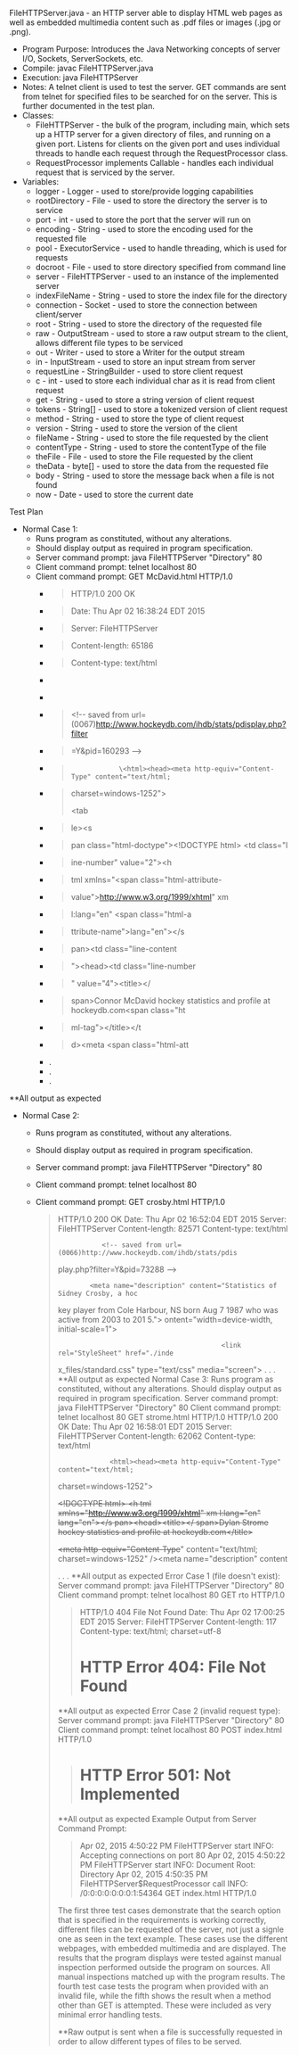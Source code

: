 FileHTTPServer.java - an HTTP server able to display HTML web pages as well as embedded multimedia content such as .pdf files or images (.jpg or .png).

- Program Purpose:
		Introduces the Java Networking concepts of server I/O, 
		Sockets, ServerSockets, etc.
- Compile: javac FileHTTPServer.java
- Execution: java FileHTTPServer <root directory> <port> 
- Notes:  A telnet client is used to test the server.  GET commands are sent from telnet for
		specified files to be searched for on the server.  This is further documented in
		the test plan.
- Classes: 
	- FileHTTPServer - the bulk of the program, including main, which sets up a HTTP
			server for a given directory of files, and running on a given port.  Listens
			for clients on the given port and uses individual threads to handle each
			request through the RequestProcessor class.
	- RequestProcessor implements Callable<Void> - handles each individual request that
			is serviced by the server.
- Variables:
	- logger - Logger - used to store/provide logging capabilities
	- rootDirectory - File - used to store the directory the server is to service
	- port - int - used to store the port that the server will run on
	- encoding - String - used to store the encoding used for the requested file
	- pool - ExecutorService - used to handle threading, which is used for requests
	- docroot - File - used to store directory specified from command line
	- server - FileHTTPServer - used to an instance of the implemented server
	- indexFileName - String - used to store the index file for the directory
	- connection - Socket - used to store the connection between client/server
	- root - String - used to store the directory of the requested file
	- raw - OutputStream - used to store a raw output stream to the client, allows 
			different file types to be serviced
	- out - Writer - used to store a Writer for the output stream
	- in - InputStream - used to store an input stream from server
	- requestLine - StringBuilder - used to store client request
	- c - int - used to store each individual char as it is read from client request
	- get - String - used to store a string version of client request
	- tokens - String[] - used to store a tokenized version of client request
	- method - String - used to store the type of client request
	- version - String - used to store the version of the client
	- fileName - String - used to store the file requested by the client
	- contentType - String - used to store the contentType of the file
	- theFile - File - used to store the File requested by the client
	- theData - byte[] - used to store the data from the requested file
	- body - String - used to store the message back when a file is not found
	- now - Date - used to store the current date

Test Plan
- Normal Case 1:
	- Runs program as constituted, without any alterations.
	- Should display output as required in program specification.
	- Server command prompt: java FileHTTPServer "Directory" 80
	- Client command prompt: telnet localhost 80
	- Client command prompt: GET McDavid.html HTTP/1.0
		- > HTTP/1.0 200 OK
		- > Date: Thu Apr 02 16:38:24 EDT 2015
		- > Server: FileHTTPServer
		- > Content-length: 65186
		- > Content-type: text/html
		- > 
		- > 
		- > \<!-- saved from url=(0067)http://www.hockeydb.com/ihdb/stats/pdisplay.php?filter
		- > =Y&pid=160293 -->
 		- >                 \<html><head><meta http-equiv="Content-Type" content="text/html;
		- >  charset=windows-1252"></head><body><div class="line-gutter-backdrop"></div><tab
		- > le><tbody><tr><td class="line-number" value="1"></td><td class="line-content"><s
		- > pan class="html-doctype">&lt;!DOCTYPE html&gt;</span> </td></tr><tr><td class="l
		- > ine-number" value="2"></td><td class="line-content"><span class="html-tag">&lt;h
		- > tml <span class="html-attribute-name">xmlns</span>="<span class="html-attribute-
		- > value">http://www.w3.org/1999/xhtml</span>" <span class="html-attribute-name">xm
		- > l:lang</span>="<span class="html-attribute-value">en</span>" <span class="html-a
		- > ttribute-name">lang</span>="<span class="html-attribute-value">en</span>"&gt;</s
		- > pan></td></tr><tr><td class="line-number" value="3"></td><td class="line-content
		- > "><span class="html-tag">&lt;head&gt;</span></td></tr><tr><td class="line-number
		- > " value="4"></td><td class="line-content"><span class="html-tag">&lt;title&gt;</
		- > span>Connor McDavid hockey statistics and profile at hockeydb.com<span class="ht
		- > ml-tag">&lt;/title&gt;</span></td></tr><tr><td class="line-number" value="5"></t
		- > d><td class="line-content"><span class="html-tag">&lt;meta <span class="html-att
		- .
		- .
		- .

**All output as expected

- Normal Case 2:
	- Runs program as constituted, without any alterations.
	- Should display output as required in program specification.
	- Server command prompt: java FileHTTPServer "Directory" 80
	- Client command prompt: telnet localhost 80
	- Client command prompt: GET crosby.html HTTP/1.0
		> HTTP/1.0 200 OK
		> Date: Thu Apr 02 16:52:04 EDT 2015
		> Server: FileHTTPServer
		> Content-length: 82571
		> Content-type: text/html
		> 
		> <!DOCTYPE html>
		>                <!-- saved from url=(0066)http://www.hockeydb.com/ihdb/stats/pdis
		> play.php?filter=Y&pid=73288 -->
		>                                <html xmlns="http://www.w3.org/1999/xhtml" xml:la
		> ng="en" lang="en"><head><meta http-equiv="Content-Type" content="text/html; char
		> set=windows-1252">
		>                   <title>Sidney Crosby hockey statistics and profile at hockeydb
		> .com</title>
		> 
		>             <meta name="description" content="Statistics of Sidney Crosby, a hoc
		> key player from Cole Harbour, NS born Aug 7 1987 who was active from 2003 to 201
		> 5.">
		>     <meta name="format-detection" content="telephone=no">
		> ontent="width=device-width, initial-scale=1">
		> 
		>                                              <link rel="StyleSheet" href="./inde
		> x_files/standard.css" type="text/css" media="screen">
		>                                                      <link rel="StyleSheet" href
		> ="./index_files/standard-print.css" type="text/css" media="print">
		>                                                                   <link rel="Sty
		> leSheet" href="./index_files/standard-hh.css" type="text/css" media="handheld">
		.
		.
		.
		**All output as expected
Normal Case 3:
		Runs program as constituted, without any alterations.
		Should display output as required in program specification.
		Server command prompt: java FileHTTPServer "Directory" 80
		Client command prompt: telnet localhost 80
							   GET strome.html HTTP/1.0
		> HTTP/1.0 200 OK
		> Date: Thu Apr 02 16:58:01 EDT 2015
		> Server: FileHTTPServer
		> Content-length: 62062
		> Content-type: text/html
		> 
		> 
		> <!-- saved from url=(0067)http://www.hockeydb.com/ihdb/stats/pdisplay.php?filter
		> =Y&pid=170174 -->
		>                  <html><head><meta http-equiv="Content-Type" content="text/html;
		>  charset=windows-1252"></head><body><div class="line-gutter-backdrop"></div><tab
		> le><tbody><tr><td class="line-number" value="1"></td><td class="line-content"><s
		> pan class="html-doctype">&lt;!DOCTYPE html&gt;</span> </td></tr><tr><td class="l
		> ine-number" value="2"></td><td class="line-content"><span class="html-tag">&lt;h
		> tml <span class="html-attribute-name">xmlns</span>="<span class="html-attribute-
		> value">http://www.w3.org/1999/xhtml</span>" <span class="html-attribute-name">xm
		> l:lang</span>="<span class="html-attribute-value">en</span>" <span class="html-a
		> ttribute-name">lang</span>="<span class="html-attribute-value">en</span>"&gt;</s
		> pan></td></tr><tr><td class="line-number" value="3"></td><td class="line-content
		> "><span class="html-tag">&lt;head&gt;</span></td></tr><tr><td class="line-number
		> " value="4"></td><td class="line-content"><span class="html-tag">&lt;title&gt;</
		> span>Dylan Strome hockey statistics and profile at hockeydb.com<span class="html
		> -tag">&lt;/title&gt;</span></td></tr><tr><td class="line-number" value="5"></td>
		> <td class="line-content"><span class="html-tag">&lt;meta <span class="html-attri
		> bute-name">http-equiv</span>="<span class="html-attribute-value">Content-Type</s
		> pan>" <span class="html-attribute-name">content</span>="<span class="html-attrib
		> ute-value">text/html; charset=windows-1252</span>" /&gt;</span></td></tr><tr><td
		>  class="line-number" value="6"></td><td class="line-content"><span class="html-t
		> ag">&lt;meta <span class="html-attribute-name">name</span>="<span class="html-at
		> tribute-value">description</span>" <span class="html-attribute-name">content</sp
		.
		.
		.
		**All output as expected
Error Case 1 (file doesn't exist):
		Server command prompt: java FileHTTPServer "Directory" 80
		Client command prompt: telnet localhost 80
							   GET rto HTTP/1.0
		>HTTP/1.0 404 File Not Found
		>Date: Thu Apr 02 17:00:25 EDT 2015
		>Server: FileHTTPServer
		>Content-length: 117
		>Content-type: text/html; charset=utf-8
		>
		><HTML>
		><HEAD><TITLE>File Not Found</TITLE>
		></HEAD>
		><BODY><H1>HTTP Error 404: File Not Found</H1>
		></BODY></HTML>
		**All output as expected
Error Case 2 (invalid request type):
		Server command prompt: java FileHTTPServer "Directory" 80
		Client command prompt: telnet localhost 80
							   POST index.html HTTP/1.0
		><HTML>
		><HEAD><TITLE>Not Implemented</TITLE>
		></HEAD>
		><BODY><H1>HTTP Error 501: Not Implemented</H1>
		></BODY></HTML>
		**All output as expected
Example Output from Server Command Prompt:
		>Apr 02, 2015 4:50:22 PM FileHTTPServer start
		>INFO: Accepting connections on port 80
		>Apr 02, 2015 4:50:22 PM FileHTTPServer start
		>INFO: Document Root: Directory
		>Apr 02, 2015 4:50:35 PM FileHTTPServer$RequestProcessor call
		>INFO: /0:0:0:0:0:0:0:1:54364 GET index.html HTTP/1.0

		The first three test cases demonstrate that the search option that is specified 
		in the requirements is working correctly, different files can be requested of the
		server, not just a signle one as seen in the text example.  These cases use the 
		different webpages, with embedded multimedia and are displayed.  The results that 
		the program displays were tested against manual inspection performed outside the 
		program on sources.  All manual inspections matched up with the program results.
		The fourth test case tests the program when provided with an invalid file, while
		the fifth shows the result when a method other than GET is attempted.
		These were included as very minimal error handling tests.

		**Raw output is sent when a file is successfully requested in order to allow
		different types of files to be served.
